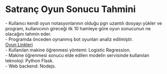 # Satranç Oyun Sonucu Tahmini
</hr>
- Kullanıcı kendi oyun notasyonlarının olduğu pgn uzantılı dosyayı yükler ve program, kullanıcının gireceği ilk 10 hamleye göre oyun sonucunun ne olacağını tahmin eder.</br>
- Programda önceden oynanmış bot oyunları analiz edilmiştir.</br>
<a href="https://ccrl.chessdom.com/ccrl/404FRC/games.html">Oyun Linkleri</a></br>
</hr>
- Kullanılan makine öğrenmesi yöntemi: Logistic Regression.</br>
- Makine öğrenmesi sonucu elde edilen modelin servisinde kullanılan teknoloji: Python Flask.</br>
- Web backend: Nodejs.</br>
</hr>
